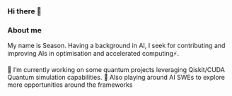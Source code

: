 ### Hi there 👋
### About me
My name is Season. Having a background in AI, I seek for contributing and improving AIs in optimisation and accelerated computing⚡.

🔭 I’m currently working on some quantum projects leveraging Qiskit/CUDA Quantum simulation capabilities.
🔭 Also playing around AI SWEs to explore more opportunities around the frameworks 

<!--
**spoonbobo/spoonbobo** is a ✨ _special_ ✨ repository because its `README.md` (this file) appears on your GitHub profile.

Here are some ideas to get you started:

- 🔭 I’m currently working on ...
- 🌱 I’m currently learning ...
- 👯 I’m looking to collaborate on ...
- 🤔 I’m looking for help with ...
- 💬 Ask me about ...
- 📫 How to reach me: ...
- 😄 Pronouns: ...
- ⚡ Fun fact: ...
-->
